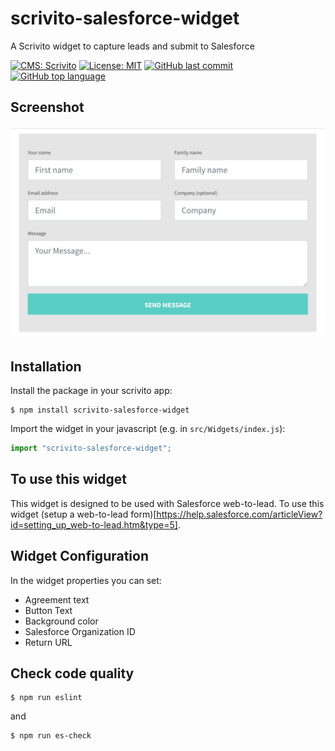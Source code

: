 # scrivito-salesforce-widget
A Scrivito widget to capture leads and submit to Salesforce

[![CMS: Scrivito](https://img.shields.io/badge/CMS-Scrivito-brightgreen.svg)](https://scrivito.com) [![License: MIT](https://img.shields.io/badge/License-MIT-blue.svg)](https://opensource.org/licenses/MIT) [![GitHub last commit](https://img.shields.io/github/last-commit/Agsiegert/scrivito-salesforce-widget.svg)](https://github.com/Agsiegert/scrivito-salesforce-widget) [![GitHub top language](https://img.shields.io/github/languages/top/Agsiegert/scrivito-salesforce-widget.svg)](https://github.com/Agsiegert/scrivito-salesforce-widget)

## Screenshot

![screenshot](https://raw.githubusercontent.com/agsiegert/scrivito-salesforce-widget/master/salesforce-screenshot.png)

## Installation

Install the package in your scrivito app:

```shell
$ npm install scrivito-salesforce-widget
```

Import the widget in your javascript (e.g. in `src/Widgets/index.js`):

```js
import "scrivito-salesforce-widget";
```

## To use this widget

This widget is designed to be used with Salesforce web-to-lead. To use this widget (setup a web-to-lead form)[https://help.salesforce.com/articleView?id=setting_up_web-to-lead.htm&type=5].


## Widget Configuration
In the widget properties you can set:
- Agreement text
- Button Text
- Background color
- Salesforce Organization ID
- Return URL

## Check code quality

```shell
$ npm run eslint
```
and
```shell
$ npm run es-check
```

